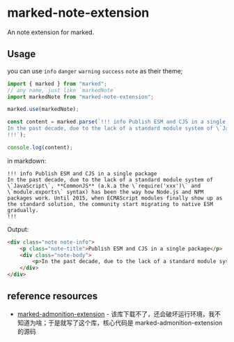 # marked-note-extension
An note extension for marked.

## Usage

you can use `info` `danger` `warning` `success` `note`  as their theme;

```js
import { marked } from "marked";
// any name, just like `markedNote`
import markedNote from "marked-note-extension";

marked.use(markedNote);

const content = marked.parse(`!!! info Publish ESM and CJS in a single package
In the past decade, due to the lack of a standard module system of \`JavaScript\`, **CommonJS** (a.k.a the \`require('xxx')\` and \`module.exports\` syntax) has been the way how Node.js and NPM packages work. Until 2015, when ECMAScript modules finally show up as the standard solution, the community start migrating to native ESM gradually.
!!!`);

console.log(content);
```

in markdown:
```text
!!! info Publish ESM and CJS in a single package
In the past decade, due to the lack of a standard module system of \`JavaScript\`, **CommonJS** (a.k.a the \`require('xxx')\` and \`module.exports\` syntax) has been the way how Node.js and NPM packages work. Until 2015, when ECMAScript modules finally show up as the standard solution, the community start migrating to native ESM gradually.
!!!
```

Output: 
```html
<div class="note note-info">
    <p class="note-title">Publish ESM and CJS in a single package</p>
    <div class="note-body">
        <p>In the past decade, due to the lack of a standard module system of <code>JavaScript</code>, <strong>CommonJS</strong> (a.k.a the <code>require(&#39;xxx&#39;)</code> and <code>module.exports</code> syntax) has been the way how Node.js and NPM packages work. Until 2015, when ECMAScript modules finally show up as the standard solution, the community start migrating to native ESM gradually.</p>
    </div>
</div>
```

## reference resources
- [marked-admonition-extension](https://github.com/xiefucai/marked-admonition-extension) - 该库下载不了，还会破坏运行环境，我不知道为啥；于是就写了这个库，核心代码是 marked-admonition-extension 的源码
